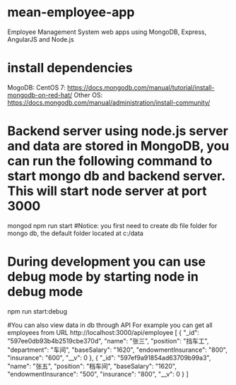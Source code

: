 # mean-employee-app
 Employee Management System web apps using MongoDB, Express, AngularJS and Node.js

# install dependencies
 MogoDB:
    CentOS 7: https://docs.mongodb.com/manual/tutorial/install-mongodb-on-red-hat/
    Other OS: https://docs.mongodb.com/manual/administration/install-community/

# Backend server using node.js server and data are stored in MongoDB,  you can run the following command to start mongo db  and backend server. This will start node server at port 3000
 mongod
 npm run start
#Notice: you first need to create db file folder for mongo db, the default folder located at c:/data


# During development you can use debug mode by starting node in debug mode

npm run start:debug

#You can also view data in db through API
 For example you can get all employees from URL http://localhost:3000/api/employee
[
  {
    "_id": "597ee0db93b4b2519cbe370d",
    "name": "张三",
    "position": "挡车工",
    "department": "车间",
    "baseSalary": "1620",
    "endowmentInsurance": "800",
    "insurance": "600",
    "__v": 0
  },
  {
    "_id": "597ef9a91854ad63709b99a3",
    "name": "张五",
    "position": "档车间",
    "baseSalary": "1620",
    "endowmentInsurance": "500",
    "insurance": "800",
    "__v": 0
  }
]
